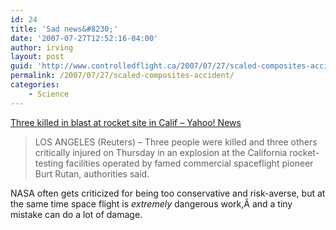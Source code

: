 ```yaml
---
id: 24
title: 'Sad news&#8230;'
date: '2007-07-27T12:52:16-04:00'
author: irving
layout: post
guid: 'http://www.controlledflight.ca/2007/07/27/scaled-composites-accident/'
permalink: /2007/07/27/scaled-composites-accident/
categories:
    - Science
---
```


[Three killed in blast at rocket site in Calif – Yahoo! News](http://news.yahoo.com/s/nm/20070727/ts_nm/airport_explosion_dc_7;_ylt=Any68BpyBW5HemWmrUUTPoYE1vAI)

> LOS ANGELES (Reuters) – Three people were killed and three others critically injured on Thursday in an explosion at the California rocket-testing facilities operated by famed commercial spaceflight pioneer Burt Rutan, authorities said.

NASA often gets criticized for being too conservative and risk-averse, but at the same time space flight is *extremely* dangerous work,Â and a tiny mistake can do a lot of damage.